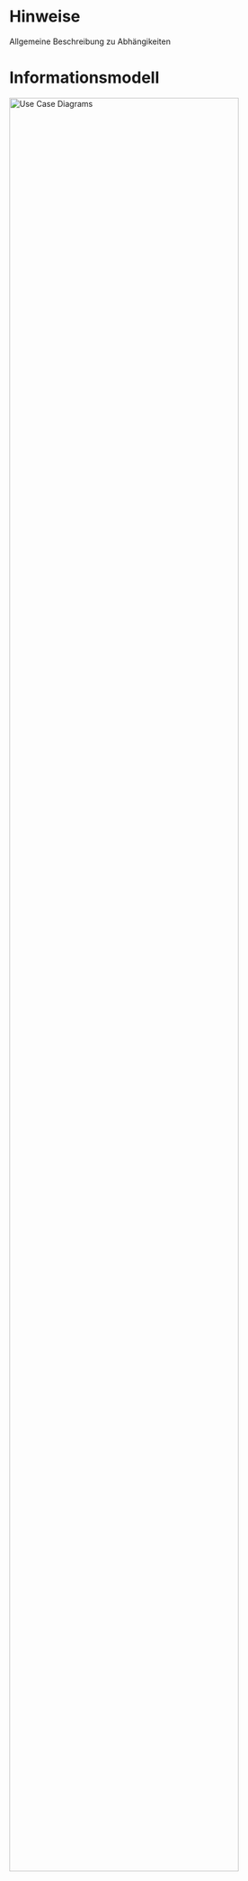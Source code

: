 # Hinweise
Allgemeine Beschreibung zu Abhängikeiten

# Informationsmodell
<img src="https://raw.githubusercontent.com/gematik/spec-ISiK-Medikation/rc/main-stufe-4/Material/images/diagrams/informationsmodell.svg" alt="Use Case Diagrams" width="90%"/>